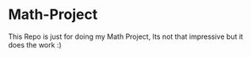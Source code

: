 # Math-Project

This Repo is just for doing my Math Project,
Its not that impressive but it does the work :)
